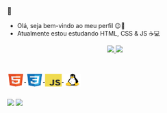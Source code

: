 ### 👋

- Olá, seja bem-vindo ao meu perfil 😉🖖
- Atualmente estou estudando HTML, CSS & JS ☕💻

<div align="center">
  <a href="https://github.com/kelviny01">
  <img height="180em" src="https://github-readme-stats.vercel.app/api?username=kelviny01&show_icons=true&theme=dark&include_all_commits=true&count_private=true"/>
  <img height="180em" src="https://github-readme-stats.vercel.app/api/top-langs/?username=kelviny01&layout=compact&langs_count=7&theme=dark"/>
</div>

 ##

<div style="display: inline_block"><br>
  <img align="center" alt="kelviny01-HTML" height="30" width="40" src="https://raw.githubusercontent.com/devicons/devicon/master/icons/html5/html5-original.svg">
  <img align="center" alt="kelviny01-CSS" height="30" width="40" src="https://raw.githubusercontent.com/devicons/devicon/master/icons/css3/css3-original.svg">
  <img align="center" alt="kelviny01-javascript" height="30" width="40" src="https://raw.githubusercontent.com/devicons/devicon/master/icons/javascript/javascript-original.svg">
  <img align="center" alt="kelviny01-linux" height="30" width="40" src="https://raw.githubusercontent.com/devicons/devicon/master/icons/linux/linux-original.svg">
</div>

 ##

<div>
  <a href="https://instagram.com/kelviny_m" target="_blank"><img src="https://img.shields.io/badge/-Instagram-%23E4405F?style=for-the-badge&logo=instagram&logoColor=white" target="_blank"></a>
<a href="https://linkedin.com/kelviny_m" target="_blank"><img src="https://img.shields.io/badge/-Linkedin-%23E4405F?style=for-the-badge&logo=linkedin&logoColor=white" target="_blank"></a>
</div>
